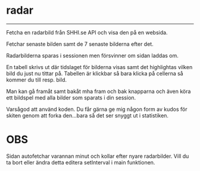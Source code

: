 # radar

----------
Fetcha en radarbild från SHHI.se API och visa den på en websida.

Fetchar senaste bilden samt de 7 senaste bilderna efter det.

Radarbilderna sparas i sessionen men försvinner om sidan laddas om.

En tabell skrivs ut där tidslaget för bilderna visas samt det highlightas vilken bild du just nu tittar på. Tabellen är klickbar så bara klicka på cellerna så kommer du till resp. bild.

Man kan gå framåt samt bakåt mha fram och bak knapparna och även köra ett bildspel med alla bilder som sparats i din session.

Varsågod att använd koden. Du får gärna ge mig någon form av kudos för skiten genom att forka den...bara så det ser snyggt ut i statistiken.

# OBS
Sidan autofetchar varannan minut och kollar efter nyare radarbilder. Vill du ta bort eller ändra detta editera setInterval i main funktionen.
